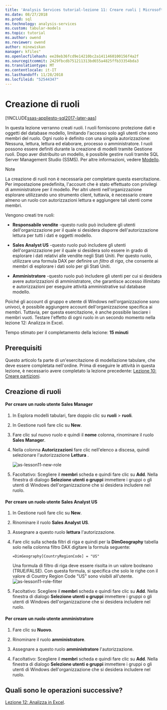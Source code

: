 ```yaml
---
title: 'Analysis Services tutorial-lezione 11: Creare ruoli | Microsoft Docs'
ms.date: 08/27/2018
ms.prod: sql
ms.technology: analysis-services
ms.custom: tabular-models
ms.topic: tutorial
ms.author: owend
ms.reviewer: owend
author: minewiskan
manager: kfiles"
ms.openlocfilehash: ee28eb36fcd9e14210bc2a1411460100156f4a2f
ms.sourcegitcommit: 2429fbcdb751211313bd655a4825ffb33354bda3
ms.translationtype: MT
ms.contentlocale: it-IT
ms.lasthandoff: 11/28/2018
ms.locfileid: "52544347"
---
```

# <a name="create-roles"></a>Creazione di ruoli

[!INCLUDE[ssas-appliesto-sql2017-later-aas](../../includes/ssas-appliesto-sql2017-later-aas.md)]

In questa lezione verranno creati ruoli. I ruoli forniscono protezione dati e oggetti del database modello, limitando l'accesso solo agli utenti che sono membri del ruolo. Ogni ruolo è definito con una singola autorizzazione: Nessuna, lettura, lettura ed elaborare, processo o amministratore. I ruoli possono essere definiti durante la creazione di modelli tramite Gestione ruoli. Dopo aver distribuito un modello, è possibile gestire ruoli tramite SQL Server Management Studio (SSMS). Per altre informazioni, vedere [Modello](../tabular-models/roles-ssas-tabular.md).
  
> [!NOTE]  
> La creazione di ruoli non è necessaria per completare questa esercitazione. Per impostazione predefinita, l'account che è stato effettuato con privilegi di amministratore per il modello. Per altri utenti nell'organizzazione esplorare utilizzando uno strumento client, tuttavia, è necessario creare almeno un ruolo con autorizzazioni lettura e aggiungere tali utenti come membri.  
  
Vengono creati tre ruoli:  
  
-   **Responsabile vendite** -questo ruolo può includere gli utenti dell'organizzazione per il quale si desidera disporre dell'autorizzazione lettura per tutti i dati e oggetti modello.  
  
-   **Sales Analyst US** -questo ruolo può includere gli utenti dell'organizzazione per il quale si desidera solo essere in grado di esplorare i dati relativi alle vendite negli Stati Uniti. Per questo ruolo, utilizzare una formula DAX per definire un *filtro di riga*, che consente ai membri di esplorare i dati solo per gli Stati Uniti.  
  
-   **Amministratore** -questo ruolo può includere gli utenti per cui si desidera avere autorizzazioni di amministratore, che garantisce accesso illimitato e autorizzazioni per eseguire attività amministrative sul database modello.  
  
Poiché gli account di gruppo e utente di Windows nell'organizzazione sono univoci, è possibile aggiungere account dell'organizzazione specifica ai membri. Tuttavia, per questa esercitazione, è anche possibile lasciare i membri vuoti. Testare l'effetto di ogni ruolo in un secondo momento nella lezione 12: Analizza in Excel.  
  
Tempo stimato per il completamento della lezione: **15 minuti**  
  
## <a name="prerequisites"></a>Prerequisiti  

Questo articolo fa parte di un'esercitazione di modellazione tabulare, che deve essere completata nell'ordine. Prima di eseguire le attività in questa lezione, è necessario avere completato la lezione precedente: [Lezione 10: Creare partizioni](../tutorial-tabular-1400/as-lesson-10-create-partitions.md).  
  
## <a name="create-roles"></a>Creazione di ruoli  
  
#### <a name="to-create-a-sales-manager-user-role"></a>Per creare un ruolo utente Sales Manager  
  
1.  In Esplora modelli tabulari, fare doppio clic su **ruoli** > **ruoli**.  
  
2.  In Gestione ruoli fare clic su **New**.  
  
3.  Fare clic sul nuovo ruolo e quindi il **nome** colonna, rinominare il ruolo **Sales Manager**.  
  
4.  Nella colonna **Autorizzazioni** fare clic nell'elenco a discesa, quindi selezionare l'autorizzazione **Lettura** . 

    ![as-lesson11-new-role](../tutorial-tabular-1400/media/as-lesson11-new-role.png) 
  
5.  Facoltativo: Scegliere il **membri** scheda e quindi fare clic su **Add**. Nella finestra di dialogo **Selezione utenti o gruppi** immettere i gruppi o gli utenti di Windows dell'organizzazione che si desidera includere nel ruolo.  
  
#### <a name="to-create-a-sales-analyst-us-user-role"></a>Per creare un ruolo utente Sales Analyst US  
  
1.  In Gestione ruoli fare clic su **New**.    
  
2.  Rinominare il ruolo **Sales Analyst US**.  
  
3.  Assegnare a questo ruolo **lettura** l'autorizzazione.  
  
4.  Fare clic sulla scheda filtri di riga e quindi per la **DimGeography** tabella solo nella colonna filtro DAX digitare la formula seguente:  
  
    ```Administrator
    =DimGeography[CountryRegionCode] = "US" 
    ```
    
    Una formula di filtro di riga deve essere risolta in un valore booleano (TRUE/FALSE). Con questa formula, si specifica che solo le righe con il valore di Country Region Code "US" sono visibili all'utente.  
    ![as-lesson11-role-filter](../tutorial-tabular-1400/media/as-lesson11-role-filter.png) 
  
6.  Facoltativo: Scegliere il **membri** scheda e quindi fare clic su **Add**. Nella finestra di dialogo **Selezione utenti o gruppi** immettere i gruppi o gli utenti di Windows dell'organizzazione che si desidera includere nel ruolo.  
  
#### <a name="to-create-an-administrator-user-role"></a>Per creare un ruolo utente amministratore  
  
1.  Fare clic su **Nuovo**.  
  
2.  Rinominare il ruolo **amministratore**.  
  
3.  Assegnare a questo ruolo **amministratore** l'autorizzazione.  
  
4.  Facoltativo: Scegliere il **membri** scheda e quindi fare clic su **Add**. Nella finestra di dialogo **Selezione utenti o gruppi** immettere i gruppi o gli utenti di Windows dell'organizzazione che si desidera includere nel ruolo. 
  
  
## <a name="whats-next"></a>Quali sono le operazioni successive?

[Lezione 12: Analizza in Excel](../tutorial-tabular-1400/as-lesson-12-analyze-in-excel.md).

  
  
